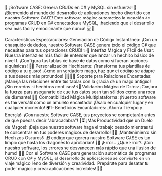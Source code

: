 🎉 ¡Software CASE: Genera CRUDs en C# y MySQL sin esfuerzo! 🚀
¡Bienvenido al mundo del desarrollo de aplicaciones hecho divertido con nuestro Software CASE! Este software mágico automatiza la creación de programas CRUD en C# conectados a MySQL, ¡haciendo que el desarrollo sea más fácil y emocionante que nunca! 💻💼

Características Espectaculares:
Generación de Código Instantánea: ¡Con un chasquido de dedos, nuestro Software CASE genera todo el código C# que necesitas para tus operaciones CRUD! ✨🔮
Interfaz Mágica y Fácil de Usar: Nuestra interfaz es más fácil de entender que lanzar un hechizo básico de nivel 1. ¡Configura tus tablas de base de datos como si fueran pociones alquímicas! 🧪🔥
Personalización Hechizante: ¡Transforma tus plantillas de código a tu gusto! ¡Como un verdadero mago, haz que el código se adapte a tus deseos más profundos! 🧙🏼‍♂️🔥
Soporte para Relaciones Encantadas: ¡Maneja las relaciones entre tus tablas con la gracia de un mago antiguo! ¡Sin enredos ni hechizos confusos! 🌀💖
Validación Mágica de Datos: ¡Conjura la fuerza para asegurarte de que tus datos sean tan sólidos como una roca de diamante! 💎✨
Compatibilidad Mágica Multiplataforma: ¡Nuestro software es tan versátil como un amuleto encantado! ¡Úsalo en cualquier lugar y en cualquier momento! 🌍✨
Beneficios Encantadores:
¡Ahorra Tiempo y Energía!: ¡Con nuestro Software CASE, tus proyectos se completarán antes de que puedas decir "abracadabra"! 🎩⏳
¡Más Productividad que un Duelo de Magos!: ¡Deja que nuestro software haga el trabajo pesado mientras tú te concentras en tus poderes mágicos de desarrollo! 💼🔥
¡Mantenimiento sin Hechizos Oscuros!: ¡El código que genera nuestro Software CASE es tan limpio que hasta los dragones lo aprobarían! 🐉🧹
¡Error... ¿Qué Error?: ¡Con nuestro software, los errores se desvanecen más rápido que una ilusión de humo! 💨🚫
Con el Software CASE para generación automática de programas CRUD con C# y MySQL, el desarrollo de aplicaciones se convierte en un viaje mágico lleno de diversión y creatividad. ¡Prepárate para desatar tu poder mágico y crear aplicaciones increíbles! 🌟🔥
